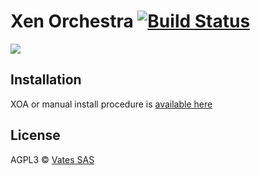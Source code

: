 # Xen Orchestra [![Build Status](https://travis-ci.org/vatesfr/xen-orchestra.png?branch=master)](https://travis-ci.org/vatesfr/xen-orchestra)

![](http://i.imgur.com/tRffA5y.png)

## Installation

XOA or manual install procedure is [available here](https://xen-orchestra.com/docs/installation.html)

## License

AGPL3 © [Vates SAS](http://vates.fr)
